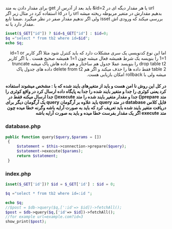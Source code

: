 برای مقدار دادن به متد get باید بعد از آدرس از &id=2  یا هر مقدار دیگه ای در url استفاده کرد در مثال زیر اگر id  را در url  بدهیم مقدارش در متغیر مربوطه ریخته میشه ولی اگر ندهیم مقدار صفر در نظر میگیرد .ضمنا تابع isset بررسی میکند که ورودی اش مقدار دارد یا نه.
<div dir="ltr">

```php
isset($_GET["id"]) ? $id=$_GET["id"] : $id=0;
$q ="select * from tb2 where id=$id";
echo $q;
```
<div dir="rtl">
اما این نوع کدنویسی یک سری مشکلات دارد که باید کنترل شود مثلا اگر کاربر id=1 or 1=1 را بنویسه یک شرط همیشه فعال میشه چون 1=1  همیشه صحیح هست .
یا اگر کاربر drop table t2 را بنویسد عملا جدول هم ساختار و هم داده هاش پاک میشه truncate table 2 فقط داده ها را حذف میکند و اگر هم delete from t2 داده های جدول پاک میشه ولی با rollback امکان بازیابی هست.

#### در کل این روش نا امن هست و باید از متغیرهای بایند شده که با : مشخص میشوند استفاده کرد یعنی کوئری را جدا و متغیر بایند شده را جدا به پایگاه داده ارسال کرد در واقع کوئری را متد prepare() جدا و مقدار متغیر بایند شده را متد execute() جدا ارسال میکنه فقط در فایل کلاس database در متد query باید علاوه بر آرگومان query یک آرگومان دیگر برای دریافت متغیر بایند شده باید تعریف کرد که باید به صورت آرایه باشه وگرنه خطا میده چون متد execute  اگر یک مقدار بفرست خطا میده و باید به صورت آرایه باشه

<div dir="ltr">

### database.php
```php
public function query($query,$params = [])
 {
     $statement = $this->connection->prepare($query);
     $statement->execute($params);
     return $statement;
 }
```
### index.php
```php
isset($_GET['id'])? $id = $_GET['id'] : $id = 0;

$q ="select * from tb2 where id=:id ";

echo $q;
//$post = $db->query($q,[':id'=> $id])->fetchAll();
$post = $db->query($q,['id'=> $id])->fetchAll();
//for example url=example.com?id=3 
show_print($post);
```